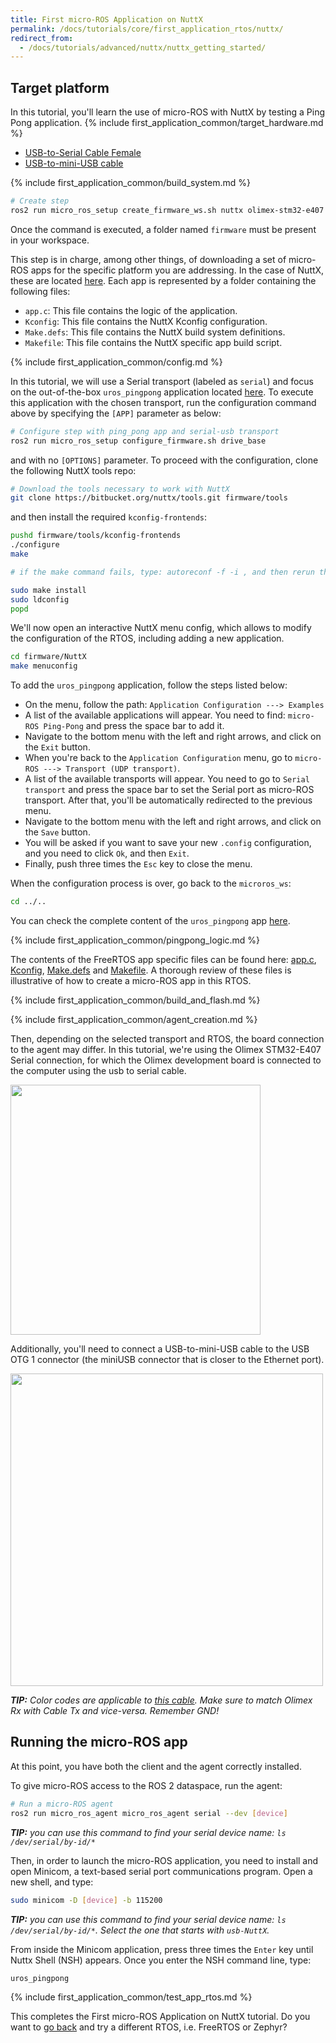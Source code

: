 ```yaml
---
title: First micro-ROS Application on NuttX
permalink: /docs/tutorials/core/first_application_rtos/nuttx/
redirect_from:
  - /docs/tutorials/advanced/nuttx/nuttx_getting_started/
---
```


## Target platform

In this tutorial, you'll learn the use of micro-ROS with NuttX by testing a Ping Pong application.
{% include first_application_common/target_hardware.md %}
* [USB-to-Serial Cable Female](https://www.olimex.com/Products/Components/Cables/USB-Serial-Cable/USB-SERIAL-F/)
* [USB-to-mini-USB cable](https://www.olimex.com/Products/Components/Cables/CABLE-USB-A-MINI-1.8M/)

{% include first_application_common/build_system.md %}

```bash
# Create step
ros2 run micro_ros_setup create_firmware_ws.sh nuttx olimex-stm32-e407
```

Once the command is executed, a folder named `firmware` must be present in your workspace.

This step is in charge, among other things, of downloading a set of micro-ROS apps for the specific platform you are
addressing.
In the case of NuttX, these are located [here](https://github.com/micro-ROS/apps/tree/foxy/examples).
Each app is represented by a folder containing the following files:

* `app.c`: This file contains the logic of the application.
* `Kconfig`: This file contains the NuttX Kconfig configuration.
* `Make.defs`: This file contains the	NuttX build system definitions.
* `Makefile`: This file contains the NuttX specific app build script.

{% include first_application_common/config.md %}

In this tutorial, we will use a Serial transport (labeled as `serial`) and focus on the out-of-the-box `uros_pingpong`
application located [here](https://github.com/micro-ROS/apps/tree/foxy/examples/uros_pingpong).
To execute this application with the chosen transport, run the configuration command above by specifying the `[APP]` parameter as below:

```bash
# Configure step with ping_pong app and serial-usb transport
ros2 run micro_ros_setup configure_firmware.sh drive_base
```

and with no `[OPTIONS]` parameter.
To proceed with the configuration, clone the following NuttX tools repo:

```bash
# Download the tools necessary to work with NuttX
git clone https://bitbucket.org/nuttx/tools.git firmware/tools
```

and then install the required `kconfig-frontends`:

```bash
pushd firmware/tools/kconfig-frontends
./configure
make

# if the make command fails, type: autoreconf -f -i , and then rerun the make command.

sudo make install
sudo ldconfig
popd
```

We'll now open an interactive NuttX menu config, which allows to modify the configuration of the RTOS, including adding a new application.

```bash
cd firmware/NuttX
make menuconfig
```

To add the `uros_pingpong` application, follow the steps listed below:

* On the menu, follow the path: `Application Configuration ---> Examples`
* A list of the available applications will appear. You need to find: `micro-ROS Ping-Pong` and press the space bar to add it.
* Navigate to the bottom menu with the left and right arrows, and click on the `Exit` button.
* When you're back to the `Application Configuration` menu, go to `micro-ROS ---> Transport (UDP transport)`.
* A list of the available transports will appear. You need to go to `Serial transport` and press the space bar to set the Serial port as micro-ROS transport. After that, you'll be automatically redirected to the previous menu.
* Navigate to the bottom menu with the left and right arrows, and click on the `Save` button.
* You will be asked if you want to save your new `.config` configuration, and you need to click `Ok`, and then `Exit`.
* Finally, push three times the `Esc` key to close the menu.

When the configuration process is over, go back to the `microros_ws`:

```bash
cd ../..
```

You can check the complete content of the `uros_pingpong` app
[here](https://github.com/micro-ROS/apps/tree/foxy/examples/uros_pingpong).

{% include first_application_common/pingpong_logic.md %}

The contents of the FreeRTOS app specific files can be found here:
[app.c](https://github.com/micro-ROS/apps/blob/foxy/examples/uros_pingpong/app.c),
[Kconfig](https://github.com/micro-ROS/apps/blob/foxy/examples/uros_pingpong/Kconfig),
[Make.defs](https://github.com/micro-ROS/apps/blob/foxy/examples/uros_pingpong/Make.defs) and
[Makefile](https://github.com/micro-ROS/apps/blob/foxy/examples/uros_pingpong/Makefile).
A thorough review of these files is illustrative of how to create a micro-ROS app in this RTOS.

{% include first_application_common/build_and_flash.md %}

{% include first_application_common/agent_creation.md %}

Then, depending on the selected transport and RTOS, the board connection to the agent may differ.
In this tutorial, we're using the Olimex STM32-E407 Serial connection, for which the Olimex development board is
connected to the computer using the usb to serial cable.

<img width="400" style="padding-right: 25px;" src="../imgs/5.jpg">

Additionally, you'll need to connect a USB-to-mini-USB cable to the USB OTG 1 connector (the miniUSB connector
that is closer to the Ethernet port).

<img width="500" style="padding-right: 25px;" src="../imgs/7.jpg">

***TIP:** Color codes are applicable to
[this cable](https://www.olimex.com/Products/Components/Cables/USB-Serial-Cable/USB-SERIAL-F/).
Make sure to match Olimex Rx with Cable Tx and vice-versa. Remember GND!*

## Running the micro-ROS app

At this point, you have both the client and the agent correctly installed.

To give micro-ROS access to the ROS 2 dataspace, run the agent:

```bash
# Run a micro-ROS agent
ros2 run micro_ros_agent micro_ros_agent serial --dev [device]
```

***TIP:** you can use this command to find your serial device name: `ls /dev/serial/by-id/*`*

Then, in order to launch the micro-ROS application, you need to install and open Minicom,
a text-based serial port communications program. Open a new shell, and type:

```bash
sudo minicom -D [device] -b 115200
```

***TIP:** you can use this command to find your serial device name: `ls /dev/serial/by-id/*`. Select the one that starts with `usb-NuttX`.*

From inside the Minicom application, press three times the `Enter` key until Nuttx Shell (NSH) appears.
Once you enter the NSH command line, type:

```bash
uros_pingpong
```

{% include first_application_common/test_app_rtos.md %}

This completes the First micro-ROS Application on NuttX tutorial. Do you want to [go back](../) and try a different RTOS, i.e. FreeRTOS or Zephyr?
